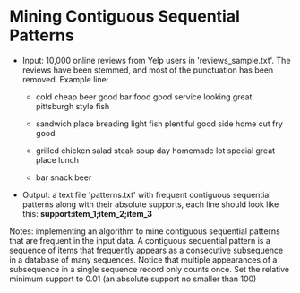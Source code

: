 # Mining Contiguous Sequential Patterns

* Input: 10,000 online reviews from Yelp users in 'reviews_sample.txt'. The reviews have been stemmed, and most of the punctuation has been removed. Example line:

    * cold cheap beer good bar food good service looking great pittsburgh style fish
 
    * sandwich place breading light fish plentiful good side home cut fry good

    * grilled chicken salad steak soup day homemade lot special great place lunch
 
    * bar snack beer

* Output: a text file 'patterns.txt' with frequent contiguous sequential patterns along with their absolute supports, each line should look like this: **support:item_1;item_2;item_3**

Notes: implementing an algorithm to mine contiguous sequential patterns that are frequent in the input data. A contiguous sequential pattern is a sequence of items that frequently appears as a consecutive subsequence in a database of many sequences. Notice that multiple appearances of a subsequence in a single sequence record only counts once. Set the relative minimum support to 0.01 (an absolute support no smaller than 100)

